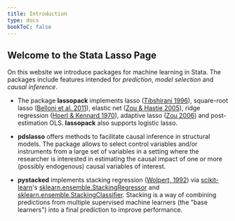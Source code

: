 ```yaml
---
title: Introduction
type: docs
bookToC: false
---
```


## Welcome to the **Stata Lasso Page**

On this website we introduce packages for machine learning in Stata. 
The packages include features intended for *prediction*,
*model selection* and *causal inference*. 

- The package **lassopack** implements lasso ([Tibshirani 1996](http://www.jstor.org/stable/2346178)), 
square-root lasso ([Belloni et al. 2011](https://doi.org/10.1093/biomet/asr043)), 
elastic net ([Zou & Hastie 2005](https://doi.org/10.1214/009053607000000127)), 
ridge regression ([Hoerl & Kennard 1970](https://doi.org/10.1080/00401706.1970.10488635)), 
adaptive lasso ([Zou 2006](https://doi.org/10.1198/016214506000000735)) and post-estimation OLS.
**lassopack** also supports logistic lasso.

- **pdslasso** offers methods to facilitate causal inference in structural models. The package allows to select control variables and/or instruments from a large set of variables in a setting where the researcher is interested in estimating the causal impact of one or more (possibly endogenous) causal variables of interest.
  
- **pystacked** implements stacking regression ([Wolpert, 1992](https://doi.org/10.1016/S0893-6080(05)80023-1)) via [scikit-learn](https://scikit-learn.org/stable/)'s
[sklearn.ensemble.StackingRegressor](https://scikit-learn.org/stable/modules/generated/sklearn.ensemble.StackingRegressor.html) and 
[sklearn.ensemble.StackingClassifier](https://scikit-learn.org/stable/modules/generated/sklearn.ensemble.StackingClassifier.html). Stacking is a
way of combining predictions from multiple supervised machine learners (the "base learners")
into a final prediction to improve performance. 

